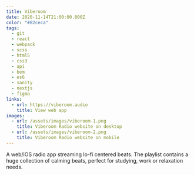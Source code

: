 ```yaml
---
title: Viberoom
date: 2020-11-14T21:00:00.000Z
color: "#82ceca"
tags:
  - git
  - react
  - webpack
  - scss
  - html5
  - css3
  - api
  - bem
  - es6
  - sanity
  - nextjs
  - figma
links:
  - url: https://viberoom.audio
    title: View web app
images:
  - url: /assets/images/viberoom-1.png
    title: Viberoom Radio website on desktop
  - url: /assets/images/viberoom-2.png
    title: Viberoom Radio website on mobile
---
```

A web/iOS radio app streaming lo-fi centered beats. The playlist contains a huge collection of calming beats, perfect for studying, work or relaxation needs.